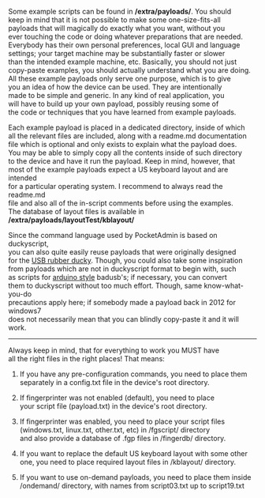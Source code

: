 Some example scripts can be found in **/extra/payloads/**. You should  
keep in mind that it is not possible to make some one-size-fits-all  
payloads that will magically do exactly what you want, without you  
ever touching the code or doing whatever preparations that are needed.  
Everybody has their own personal preferences, local GUI and language  
settings; your target machine may be substantially faster or slower  
than the intended example machine, etc. Basically, you should not just  
copy-paste examples, you should actually understand what you are doing.  
All these example payloads only serve one purpose, which is to give  
you an idea of how the device can be used. They are intentionally  
made to be simple and generic. In any kind of real application, you  
will have to build up your own payload, possibly reusing some of  
the code or techniques that you have learned from example payloads.  
  
Each example payload is placed in a dedicated directory, inside of which  
all the relevant files are included, along with a readme.md documentation  
file which is optional and only exists to explain what the payload does.  
You may be able to simply copy all the contents inside of such directory  
to the device and have it run the payload. Keep in mind, however, that  
most of the example payloads expect a US keyboard layout and are intended  
for a particular operating system. I recommend to always read the readme.md  
file and also all of the in-script comments before using the examples.  
The database of layout files is available in **/extra/payloads/layoutTest/kblayout/**  
  
Since the command language used by PocketAdmin is based on duckyscript,  
you can also quite easily reuse payloads that were originally designed  
for the [USB rubber ducky](https://github.com/hak5darren/USB-Rubber-Ducky/wiki/Payloads). Though, you could also take some inspiration  
from payloads which are not in duckyscript format to begin with, such  
as scripts for [arduino style](https://github.com/samratashok/Kautilya) badusb's; if necessary, you can convert  
them to duckyscript without too much effort. Though, same know-what-you-do    
precautions apply here; if somebody made a payload back in 2012 for windows7  
does not necessarily mean that you can blindly copy-paste it and it will work.  
  
---
  
Always keep in mind, that for everything to work you MUST have  
all the right files in the right places! That means:  
  
1. If you have any pre-configuration commands, you need to place them  
separately in a config.txt file in the device's root directory.  
  
2. If fingerprinter was not enabled (default), you need to place  
your script file (payload.txt) in the device's root directory.  
  
3. If fingerprinter was enabled, you need to place your script files  
(windows.txt, linux.txt, other.txt, etc) in /fgscript/ directory  
and also provide a database of .fgp files in /fingerdb/ directory.  
  
4. If you want to replace the default US keyboard layout with some other  
one, you need to place required layout files in /kblayout/ directory.  
  
5. If you want to use on-demand payloads, you need to place them inside  
/ondemand/ directory, with names from script03.txt up to script19.txt  
  